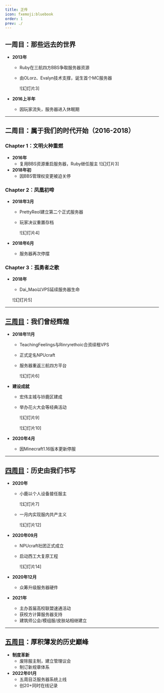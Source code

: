 ```yaml
---
title: 正传
icon: fxemoji:bluebook
order: 1
prev: ./
---
```






## **一周目：那些远去的世界**
- **2013年**

  - Ruby在三航四方BBS争取服务器资源

  -  由OLorz、Evalyn技术支撑，诞生首个MC服务器

     ![幻灯片3]

- **2016上半年**
  -  因玩家流失，服务器进入休眠期

---

## **二周目：属于我们的时代开始（2016-2018）**
### Chapter 1：文明火种重燃
- **2016年**
  - 复用BBS资源重启服务器，Ruby继任服主
    ![幻灯片3]
- **2018年初**
  - 因BBS管理权变更被迫关停

### Chapter 2：凤凰初啼
- **2018年3月**

  - PrettyReol建立第二个正式服务器

  - 玩家决议重置存档

    ![幻灯片4]

- **2018年6月**

  - 服务器再次停摆

### Chapter 3：孤勇者之歌
- **2018年**

  -  Dai_Mao以VPS延续服务器生命

    ![幻灯片5]

---

## **[三周目](./Generation3)：我们曾经辉煌**
- **2018年11月**

  - TeachingFeelings与Rinryrethoic合资续租VPS

  - 正式定名NPUcraft

  - 服务器重返三航四方平台

    ![幻灯片6]

- **建设成就**

  - 宏伟主城与铃鹿区建成

  - 举办花火大会等经典活动

    ![幻灯片9]

    ![幻灯片10]

- **2020年4月**

  - 因Minecraft1.16版本更新停服

---

## **[四周目](./Generation4)：历史由我们书写**
- **2020年**

  - 小鹿以个人设备接任服主

     ![幻灯片7]

  - 一月内实现服内共产主义

    ![幻灯片12]

- **2020年09月**

  - NPUcraft社团正式成立

  - 启动西工大复原工程

    ![幻灯片14]

- **2020年12月**

  - 众筹升级服务器硬件

- **2021年**

  - 主办首届高校联盟速通活动
  - 获校方计算服务器支持
  - 建筑师公会/模组服/皮肤站相继建立

---

## **[五周目](./Generation5)：厚积薄发的历史巅峰**

- **制度革新**
  -  废除服主制，建立管理议会
  -  制订新规章体系
- **2022年01月**
  - 五周目泛服务器系统上线
  - 创20+同时在线记录
